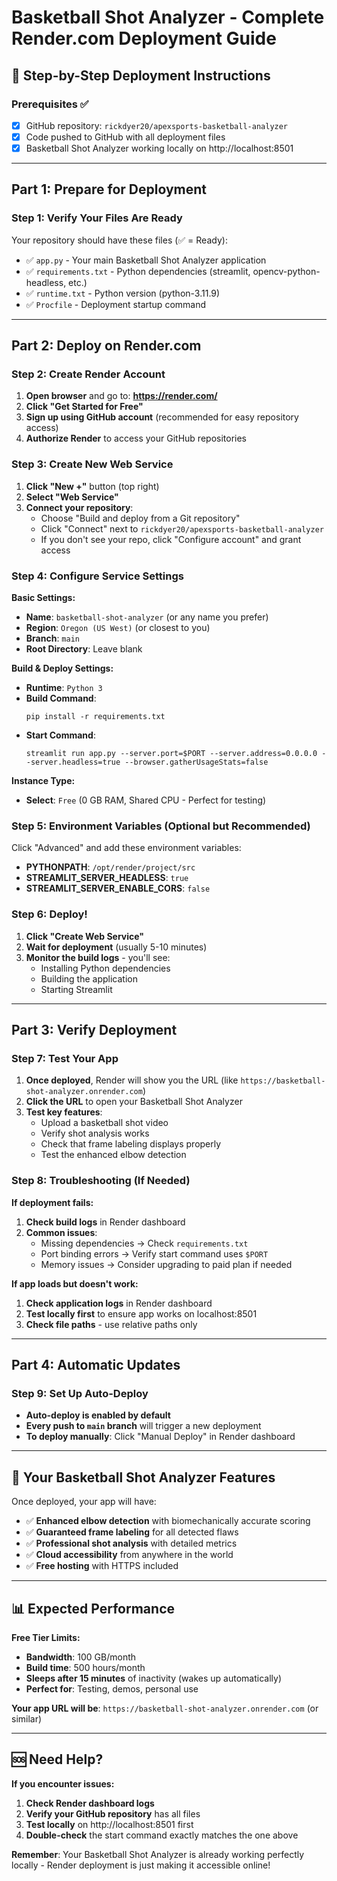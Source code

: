 # Basketball Shot Analyzer - Complete Render.com Deployment Guide

## 🚀 Step-by-Step Deployment Instructions

### Prerequisites ✅
- [x] GitHub repository: `rickdyer20/apexsports-basketball-analyzer`
- [x] Code pushed to GitHub with all deployment files
- [x] Basketball Shot Analyzer working locally on http://localhost:8501

---

## Part 1: Prepare for Deployment

### Step 1: Verify Your Files Are Ready
Your repository should have these files (✅ = Ready):
- ✅ `app.py` - Your main Basketball Shot Analyzer application
- ✅ `requirements.txt` - Python dependencies (streamlit, opencv-python-headless, etc.)
- ✅ `runtime.txt` - Python version (python-3.11.9)
- ✅ `Procfile` - Deployment startup command

---

## Part 2: Deploy on Render.com

### Step 2: Create Render Account

1. **Open browser** and go to: **https://render.com/**
2. **Click "Get Started for Free"**
3. **Sign up using GitHub account** (recommended for easy repository access)
4. **Authorize Render** to access your GitHub repositories

### Step 3: Create New Web Service

1. **Click "New +"** button (top right)
2. **Select "Web Service"**
3. **Connect your repository**:
   - Choose "Build and deploy from a Git repository"
   - Click "Connect" next to `rickdyer20/apexsports-basketball-analyzer`
   - If you don't see your repo, click "Configure account" and grant access

### Step 4: Configure Service Settings

**Basic Settings:**
- **Name**: `basketball-shot-analyzer` (or any name you prefer)
- **Region**: `Oregon (US West)` (or closest to you)
- **Branch**: `main`
- **Root Directory**: Leave blank

**Build & Deploy Settings:**
- **Runtime**: `Python 3`
- **Build Command**: 
  ```
  pip install -r requirements.txt
  ```
- **Start Command**: 
  ```
  streamlit run app.py --server.port=$PORT --server.address=0.0.0.0 --server.headless=true --browser.gatherUsageStats=false
  ```

**Instance Type:**
- **Select**: `Free` (0 GB RAM, Shared CPU - Perfect for testing)

### Step 5: Environment Variables (Optional but Recommended)

Click "Advanced" and add these environment variables:
- **PYTHONPATH**: `/opt/render/project/src`
- **STREAMLIT_SERVER_HEADLESS**: `true`
- **STREAMLIT_SERVER_ENABLE_CORS**: `false`

### Step 6: Deploy!

1. **Click "Create Web Service"**
2. **Wait for deployment** (usually 5-10 minutes)
3. **Monitor the build logs** - you'll see:
   - Installing Python dependencies
   - Building the application
   - Starting Streamlit

---

## Part 3: Verify Deployment

### Step 7: Test Your App

1. **Once deployed**, Render will show you the URL (like `https://basketball-shot-analyzer.onrender.com`)
2. **Click the URL** to open your Basketball Shot Analyzer
3. **Test key features**:
   - Upload a basketball shot video
   - Verify shot analysis works
   - Check that frame labeling displays properly
   - Test the enhanced elbow detection

### Step 8: Troubleshooting (If Needed)

**If deployment fails:**
1. **Check build logs** in Render dashboard
2. **Common issues**:
   - Missing dependencies → Check `requirements.txt`
   - Port binding errors → Verify start command uses `$PORT`
   - Memory issues → Consider upgrading to paid plan if needed

**If app loads but doesn't work:**
1. **Check application logs** in Render dashboard
2. **Test locally first** to ensure app works on localhost:8501
3. **Check file paths** - use relative paths only

---

## Part 4: Automatic Updates

### Step 9: Set Up Auto-Deploy

- **Auto-deploy is enabled by default**
- **Every push to `main` branch** will trigger a new deployment
- **To deploy manually**: Click "Manual Deploy" in Render dashboard

---

## 🎯 Your Basketball Shot Analyzer Features

Once deployed, your app will have:
- ✅ **Enhanced elbow detection** with biomechanically accurate scoring
- ✅ **Guaranteed frame labeling** for all detected flaws
- ✅ **Professional shot analysis** with detailed metrics
- ✅ **Cloud accessibility** from anywhere in the world
- ✅ **Free hosting** with HTTPS included

---

## 📊 Expected Performance

**Free Tier Limits:**
- **Bandwidth**: 100 GB/month
- **Build time**: 500 hours/month
- **Sleeps after 15 minutes** of inactivity (wakes up automatically)
- **Perfect for**: Testing, demos, personal use

**Your app URL will be**: `https://basketball-shot-analyzer.onrender.com` (or similar)

---

## 🆘 Need Help?

**If you encounter issues:**
1. **Check Render dashboard logs**
2. **Verify your GitHub repository** has all files
3. **Test locally** on http://localhost:8501 first
4. **Double-check** the start command exactly matches the one above

**Remember**: Your Basketball Shot Analyzer is already working perfectly locally - Render deployment is just making it accessible online!
